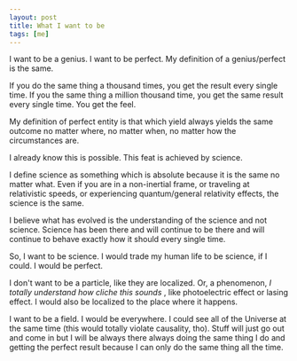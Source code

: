 ```yaml
---
layout: post
title: What I want to be
tags: [me]
---
```


I want to be a genius. I want to be perfect. My definition of a genius/perfect is the same. 


If you do the same thing a thousand times, you get the result every single time. If you the same thing a million thousand time, you get the same result every single time. You get the feel.


My definition of perfect entity is that which yield always yields the same outcome no matter where, no matter when, no matter how the circumstances are.


I already know this is possible. This feat is achieved by science.


I define science as something which is absolute because it is the same no matter what. Even if you are in a non-inertial frame, or traveling at relativistic speeds, or experiencing quantum/general relativity effects, the science is the same. 


I believe what has evolved is the understanding of the science and not science. Science has been there and will continue to be there and will continue to behave exactly how it should every single time. 


So, I want to be science. I would trade my human life to be science, if I could. I would be perfect. 


I don't want to be a particle, like they are localized. Or, a phenomenon, _I totally understand how cliche this sounds_
, like photoelectric effect or lasing effect. I would also be localized to the place where it happens. 


I want to be a field. I would be everywhere. I could see all of the Universe at the same time (this would totally violate causality, tho). 
Stuff will just go out and come in but I will be always there always doing the same thing I do and getting the perfect result because I can only do the same thing all the time.
